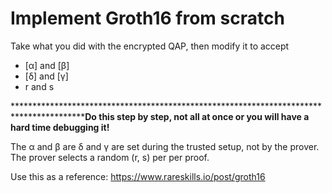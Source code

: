 # Implement Groth16 from scratch

Take what you did with the encrypted QAP, then modify it to accept

- [α] and [β]
- [δ] and [γ]
- r and s

******************************************************************************************Do this step by step, not all at once or you will have a hard time debugging it!**

The α and β are δ and γ are set during the trusted setup, not by the prover. The prover selects a random (r, s) per per proof.

Use this as a reference: https://www.rareskills.io/post/groth16